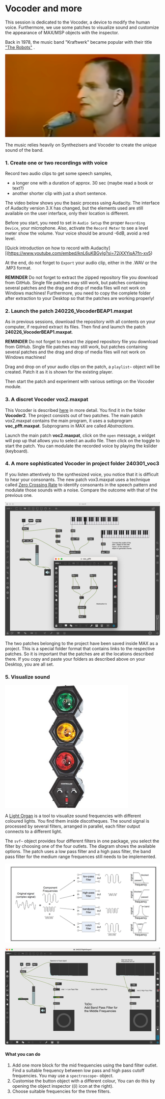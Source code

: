 # Vocoder and more

This session is dedicated to the Vocoder, a device to modify the human voice. Furthermore, we use some patches to visualize sound and customize
the appearance of MAX/MSP objects with the inspector.

Back in 1978, the music band "Kraftwerk" became popular with their title ["The Robots"](https://youtu.be/D_8Pma1vHmw?feature=shared) .

![Kraftwerk, The Robot](media/2024-02-27_11-12-03.png)

The music relies heavily on Synthezisers and Vocoder to create the unique sound of the band.


### 1. Create one or two recordings with voice

Record two audio clips to get some speech samples, 

- a longer one with a duration of approx. 30 sec (maybe read a book or text?)
- another shorter clip with just a short sentence.

The video below shows you the basic process using Audacity. The interface of Audacity version 3.X has changed,
but the elements used are still available on the user interface, only their location is different.

Before you start, you need to set in `Audio Setup` the proper `Recording Device`, your microphone. Also, activate the `Record Meter`
to see a level meter show the volume. Your voice should be around -6dB, avoid a red level.

[Quick introduction on how to record with Audacity][(https://www.youtube.com/embed/knL6uKBGyIg?si=72jXXYisA7fn-xv5)

At the end, do not forget to `Export` your audio clip, either in the .WAV or the .MP3 format.


**REMINDER** Do not forget to extract the zipped repository file you download from GitHub. Single file patches may still work, but patches containing several patches and the drag and drop of media files will not work on Windows machines! Furthermore, you need to copy the complete folder after extraction to your Desktop so that the patches are working properly!

### 2. Launch the patch 240226_VocoderBEAP1.maxpat

As in previous sessions, download the repository with all contents on your computer, if required extract its files. Then find
and laumch the patch **240226_VocoderBEAP1.maxpat**.

**REMINDER** Do not forget to extract the zipped repository file you download from GitHub. Single file patches may still work, but patches containing several patches and the drag and drop of media files will not work on Windows machines!

Drag and drop on of your audio clips on the patch, a `playlist~` object will be created. Patch it as it is shown for the existing player.

Then start the patch and experiment with various settings on the Vocoder module.


### 3. A discret Vocoder vox2.maxpat

This Vocoder is described [here](https://youtu.be/4feOFLX6238?feature=shared) in more detail. You find it in the folder **Vocoder2**. 
The project consists out of two patches. The main patch vox2.maxpat contains the main program, it uses a subprogram **voc_pfft.maxpat**.
Subprograms in MAX are called *Abstractions*. 

Launch the main patch **voc2.maxpat**, click on the `open` message, a widget will pop up that allows you to select an audio file. Then click on the toggle to start the patch. You can modulate the recorded voice by playing the kslider (keyboard).


### 4. A more sophisticated Vocoder in project folder 240301_voc3

If you listen attentively to the synthesized voice, you notice that it is difficult to hear your consonants. The new patch vox3.maxpat uses a technique called 
[Zero Crossing Rate](https://dsp.stackexchange.com/questions/8069/distinguish-vowels-from-consonants) to identify consonants in the speech pattern and modulate those sounds with  a noise. Compare the outcome with that of the previous  one.

![Vocoder with separate treatment of consonants and vowels](media/2024-02-27_12-17-30.png)

The two patches belonging to the project have been saved inside MAX as a project. This is a special folder format that contains links to the respective patches. So it is important that the patches are at the locations described there. If you copy and paste your folders as described above on your Desktop, you are all set.


### 5. Visualize sound

![Light Tone Organ](media/151804.jpg)

A [Light Organ](https://en.wikipedia.org/wiki/Light_organ) is a tool to visualize sound frequencies with different coloured lights. You find them inside discotheques. The sound signal is processed by several filters, arranged in parallel, each filter output connects to a different light.

The `svf~` object provides four different filters in one package, you select the filter by choosing one of the four outlets. The diagram shows the available options. The patch uses a low pass filter and a high pass filter, the band pass filter for the medium range frequences still needs to be implemented.

![The four basic tyes of filters and how they work](media/2024-02-27_18-25-05.png)

![Light Organ Basic Patch](media/2024-02-27_14-09-19.png)

#### What you can do

1. Add one more block for the mid frequencies using the band filter outlet. Find a suitable frequency between low pass and high pass cutoff frequencies. You may use a `spectroscope~` object.
2. Customise the button object with a different colour, You can do this by opening the object inspector ((i) icon at the right).
3. Choose suitable frequencies for the three filters.

